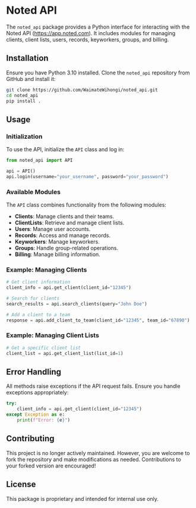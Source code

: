 # Noted API

The `noted_api` package provides a Python interface for interacting with the Noted API (https://app.noted.com). It includes modules for managing clients, client lists, users, records, keyworkers, groups, and billing.

## Installation

Ensure you have Python 3.10 installed. Clone the `noted_api` repository from GitHub and install it:

```bash
git clone https://github.com/WaimateWihongi/noted_api.git
cd noted_api
pip install .
```

## Usage

### Initialization

To use the API, initialize the `API` class and log in:

```python
from noted_api import API

api = API()
api.login(username="your_username", password="your_password")
```

### Available Modules

The `API` class combines functionality from the following modules:

- **Clients**: Manage clients and their teams.
- **ClientLists**: Retrieve and manage client lists.
- **Users**: Manage user accounts.
- **Records**: Access and manage records.
- **Keyworkers**: Manage keyworkers.
- **Groups**: Handle group-related operations.
- **Billing**: Manage billing information.

### Example: Managing Clients

```python
# Get client information
client_info = api.get_client(client_id="12345")

# Search for clients
search_results = api.search_clients(query="John Doe")

# Add a client to a team
response = api.add_client_to_team(client_id="12345", team_id="67890")
```

### Example: Managing Client Lists

```python
# Get a specific client list
client_list = api.get_client_list(list_id=1)
```

## Error Handling

All methods raise exceptions if the API request fails. Ensure you handle exceptions appropriately:

```python
try:
    client_info = api.get_client(client_id="12345")
except Exception as e:
    print(f"Error: {e}")
```

## Contributing

This project is no longer actively maintained. However, you are welcome to fork the repository and make modifications as needed. Contributions to your forked version are encouraged!

## License

This package is proprietary and intended for internal use only.
